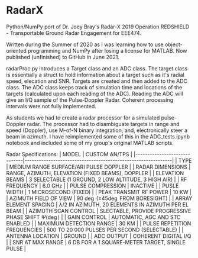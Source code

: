 # RadarX
 
Python/NumPy port of Dr. Joey Bray's Radar-X 2019 Operation REDSHIELD - Transportable Ground Radar Engagement for EEE474. 

Written during the Summer of 2020 as I was learning how to use object-oriented programming and NumPy after losing a license for MATLAB. Now published (unfinished) to GitHub in June 2021.

radarProc.py introduces a Target class and an ADC class. The target class is essentially a struct to hold information about a target such as it's radial speed, elecation and SNR. Targets are created and then added to the ADC class. The ADC class keeps track of simulation time and locations of the targets (calculated upon each reading of the ADC). Reading the ADC will give an I/Q sample of the Pulse-Doppler Radar. Coherent processing intervals were not fully implemented.

As students we had to create a radar processor for a simulated pulse-Doppler radar. The processor had to disambiguate targets in range and speed (Doppler), use M-of-N binary integration, and, electronically steer a beam in azimuth. I have reimplemented some of this in the ADC_tests.ipynb notebook and included some of my group's original MATLAB scripts.


Radar Specifications:
| MODEL                        | CUSTOM AN/TPS                                                |
|------------------------------|--------------------------------------------------------------|
| TYPE                         | MEDIUM RANGE SURFACE/ARI PULSE DOPPLER                       |
| RADAR DIMENSIONS             | RANGE, AZIMUTH, ELEVATION (FIXED BEAMS), DOPPLER             |
| ELEVATION BEAMS              | 3 SELECTABLE (1 GROUND, 2 LOW ALTITUDE, 3 HIGH AIR)          |
| RF FREQUENCY                 | 6.0 GHz                                                      |
| PULSE COMPRESSION            | INACTIVE                                                     |
| PUSLE WIDTH                  | 1 MICROSECOND (FIXED)                                        |
| PEAK TRANSMIT RF POWER       | 10 KW                                                        |
| AZIMUTH FIELD OF VIEW        | 90 $\deg$ ($\pm 45\deg$ FROM BORESIGHT)                       |
| ARRAY ELEMENT SPACING        | $\lambda / 2$ IN AZIMUTH, 20 ELEMENTS IN AZIMUTH PER EL BEAM |
| AZIMUTH SCAN CONTROL         | SLECTABLE, PROVIDE PROGRESSIVE PHASE SHIFT $\Psi (\deg)$     |
| GAIN CONTROL                 | AUTOMATIC, AGC AND STC ENABLED                               |
| MAXIMUM DETECTION RANGE      | 30 KM                                                        |
| PULSE REPETITION FREQUENCIES | 500 TO 20 000 PULSES PER SECOND (SELECTABLE)                 |
| ANTENNA LOCATION             | GROUND                                                       |
| ADC OUTPUT                   | COHERENT DIGITAL I/Q                                         |
| SNR AT MAX RANGE             | 6 DB FOR A 1 SQUARE-METER TARGET, SINGLE PULSE               |
